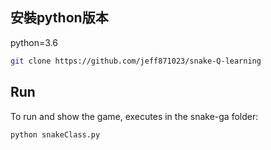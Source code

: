 
## 安裝python版本
python=3.6
```bash
git clone https://github.com/jeff871023/snake-Q-learning
```

## Run
To run and show the game, executes in the snake-ga folder:

```python
python snakeClass.py
```

